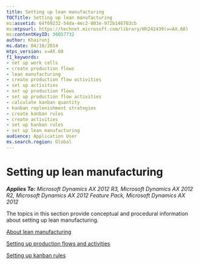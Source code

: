 ```yaml
---
title: Setting up lean manufacturing
TOCTitle: Setting up lean manufacturing
ms:assetid: 64f69232-54da-4ec2-803e-972b146703cb
ms:mtpsurl: https://technet.microsoft.com/library/Hh242439(v=AX.60)
ms:contentKeyID: 36057732
author: Khairunj
ms.date: 04/18/2014
mtps_version: v=AX.60
f1_keywords:
- set up work cells
- create production flows
- lean manufacturing
- create production flow activities
- set up activities
- set up production flows
- set up production flow activities
- calculate kanban quantity
- kanban replenishment strategies
- create kanban rules
- create activities
- set up kanban rules
- set up lean manufacturing
audience: Application User
ms.search.region: Global
---
```


# Setting up lean manufacturing 


_**Applies To:** Microsoft Dynamics AX 2012 R3, Microsoft Dynamics AX 2012 R2, Microsoft Dynamics AX 2012 Feature Pack, Microsoft Dynamics AX 2012_

The topics in this section provide conceptual and procedural information about setting up lean manufacturing.

[About lean manufacturing](about-lean-manufacturing.md)

[Setting up production flows and activities](setting-up-production-flows-and-activities.md)

[Setting up kanban rules](setting-up-kanban-rules.md)

  


